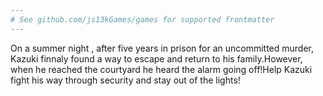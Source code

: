 ```yaml
---
# See github.com/js13kGames/games for supported frontmatter
---
```

On a summer night , after five years in prison for an uncommitted murder, Kazuki finnaly found a way to escape and return to his family.However, when he reached the courtyard he heard the alarm going off!Help Kazuki fight his way through security and stay out of the lights!